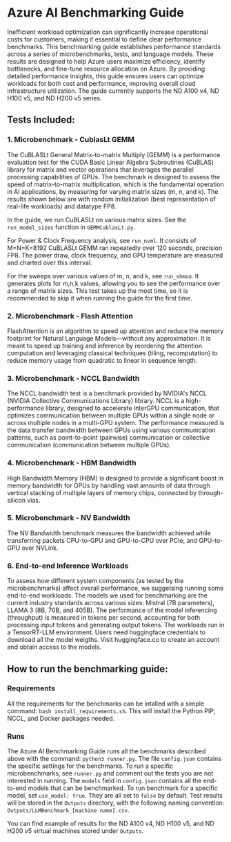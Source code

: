 # Azure AI Benchmarking Guide

Inefficient workload optimization can significantly increase operational costs for customers, making it essential to define clear performance benchmarks. This benchmarking guide establishes performance standards across a series of microbenchmarks, tests, and language models. These results are designed to help Azure users maximize efficiency, identify bottlenecks, and fine-tune resource allocation on Azure. By providing detailed performance insights, this guide ensures users can optimize workloads for both cost and performance, improving overall cloud infrastructure utilization. The guide currently supports the ND A100 v4, ND H100 v5, and ND H200 v5 series.

## Tests Included: 

### 1. Microbenchmark - CublasLt GEMM
The CuBLASLt General Matrix-to-matrix Multiply (GEMM) is a performance evaluation test for the CUDA Basic Linear Algebra Subroutines (CuBLAS) library for matrix and vector operations that leverages the parallel processing capabilities of GPUs. The benchmark is designed to assess the speed of matrix-to-matrix multiplication, which is the fundamental operation in AI applications, by measuring for varying matrix sizes (m, n, and k). The results shown below are with random initialization (best representation of real-life workloads) and datatype FP8.

In the guide, we run CuBLASLt on various matrix sizes. See the `run_model_sizes` function in `GEMMCublasLt.py`. 

For Power & Clock Frequency analysis, see `run_nvml`. It consists of M=N=K=8192 CuBLASLt GEMM ran repeatedly over 120 seconds, precision FP8. The power draw, clock frequency, and GPU temperature are measured and charted over this interval. 

For the sweeps over various values of m, n, and k, see `run_shmoo`. It generates plots for m,n,k values, allowing you to see the performance over a range of matrix sizes. This test takes up the most time, so it is recommended to skip it when running the guide for the first time. 

### 2. Microbenchmark - Flash Attention
FlashAttention is an algorithm to speed up attention and reduce the memory footprint for Natural Language Models—without any approximation. It is meant to speed up training and inference by reordering the attention computation and leveraging classical techniques (tiling, recomputation) to reduce memory usage from quadratic to linear in sequence length. 

### 3. Microbenchmark - NCCL Bandwidth

The NCCL bandwidth test is a benchmark provided by NVIDIA's NCCL (NVIDIA Collective Communications Library) library. NCCL is a high-performance library, designed to accelerate interGPU communication, that optimizes communication between multiple GPUs within a single node or across multiple nodes in a multi-GPU system. 
The performance measured is the data transfer bandwidth between GPUs using various communication patterns, such as point-to-point (pairwise) communication or collective communication (communication between multiple GPUs). 

### 4. Microbenchmark - HBM Bandwidth
High Bandwidth Memory (HBM) is designed to provide a significant boost in memory bandwidth for GPUs by handling vast amounts of data through vertical stacking of multiple layers of memory chips, connected by through-silicon vias. 

### 5. Microbenchmark - NV Bandwidth
The NV Bandwidth benchmark measures the bandwidth achieved while transferring packets CPU-to-GPU and GPU-to-CPU over PCIe, and GPU-to-GPU over NVLink. 

### 6. End-to-end Inference Workloads
To assess how different system components (as tested by the microbenchmarks) affect overall performance, we suggetsing running some end-to-end workloads. The models we used for benchmarking are the current industry standards across various sizes: Mistral (7B parameters), LLAMA 3 (8B, 70B, and 405B). The performance of the model inferencing (throughput) is measured in tokens per second, accounting for both processing input tokens and generating output tokens. The workloads run in a TensorRT-LLM environment. Users need huggingface credentials to download all the model weigths. Visit huggingface.co to create an account and obtain access to the models. 

## How to run the benchmarking guide: 

### Requirements
All the requirements for the benchmarks can be intalled with a simple command: `bash install_requirements.sh`. This will install the Python PIP, NCCL, and Docker packages needed.

### Runs
The Azure AI Benchmarking Guide runs all the benchmarks described above with the command: `python3 runner.py`. The file `config.json` contains the specific settings for the benchmarks.
To run a specific microbenchmarks, see  `runner.py` and comment out the tests you are not interested in running. The `models` field in `config.json` contains all the end-to-end models that can be benchmarked. To run benchmark for a specific model, set `use_model: true`. They are all set to `false` by default.
Test results will be stored in the `Outputs` directory, with the following naming convention: `Outputs/LLMBenchmark_[machine name].csv`.

You can find example of results for the ND A100 v4, ND H100 v5, and ND H200 v5 virtual machines stored under `Outputs`.
